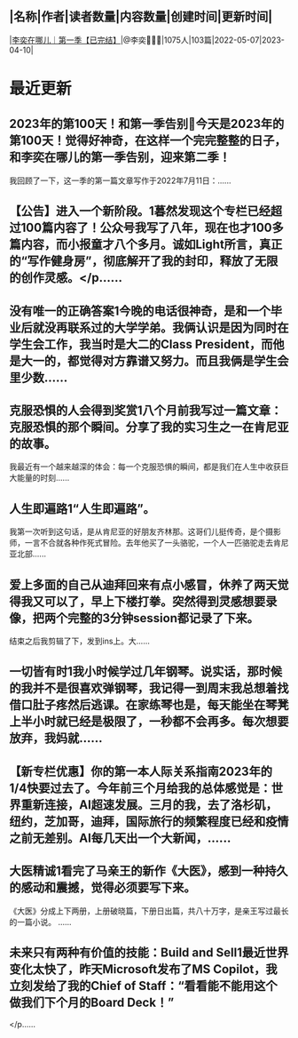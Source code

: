 |名称|作者|读者数量|内容数量|创建时间|更新时间|
---
|[李奕在哪儿｜第一季【已完结】](https://xiaobot.net/p/whereisyi?refer=0b133df9-27dc-423b-8101-639049001c13)|@李奕👩🏻‍🌾|1075人|103篇|2022-05-07|2023-04-10|

# 最近更新
## 2023年的第100天！和第一季告别💙今天是2023年的第100天！觉得好神奇，在这样一个完完整整的日子，和李奕在哪儿的第一季告别，迎来第二季！

我回顾了一下，这一季的第一篇文章写作于2022年7月11日：......
## 【公告】进入一个新阶段。1暮然发现这个专栏已经超过100篇内容了！公众号我写了八年，现在也才100多篇内容，而小报童才八个多月。诚如Light所言，真正的“写作健身房”，彻底解开了我的封印，释放了无限的创作灵感。</p......
## 没有唯一的正确答案1今晚的电话很神奇，是和一个毕业后就没再联系过的大学学弟。我俩认识是因为同时在学生会工作，我当时是大二的Class President，而他是大一的，都觉得对方靠谱又努力。而且我俩是学生会里少数......
## 克服恐惧的人会得到奖赏1八个月前我写过一篇文章：克服恐惧的那个瞬间。分享了我的实习生之一在肯尼亚的故事。

我最近有一个越来越深的体会：每一个克服恐惧的瞬间，都是我们在人生中收获巨大能量的时刻......
## 人生即遍路1“人生即遍路”。

我第一次听到这句话，是从肯尼亚的好朋友齐林那。这哥们儿挺传奇，是个摄影师，一言不合就各种作死式冒险。去年他买了一头骆驼，一个人一匹骆驼走去肯尼亚北部......
## 爱上多面的自己从迪拜回来有点小感冒，休养了两天觉得我又可以了，早上下楼打拳。突然得到灵感想要录像，把两个完整的3分钟session都记录了下来。

结束之后我剪辑了下，发到ins上。大......
## 一切皆有时1我小时候学过几年钢琴。说实话，那时候的我并不是很喜欢弹钢琴，我记得一到周末我总想着找借口肚子疼然后逃课。在家练琴也是，每天能坐在琴凳上半小时就已经是极限了，一秒都不会再多。每次想要放弃，我妈就......
## 【新专栏优惠】你的第一本人际关系指南2023年的1/4快要过去了。今年前三个月给我的总体感觉是：世界重新连接，AI超速发展。三月的我，去了洛杉矶，纽约，芝加哥，迪拜，国际旅行的频繁程度已经和疫情之前无差别。AI每几天出一个大新闻，......
## 大医精诚1看完了马亲王的新作《大医》，感到一种持久的感动和震撼，觉得必须要写下来。

《大医》分成上下两册，上册破晓篇，下册日出篇，共八十万字，是亲王写过最长的一篇小说。
......
## 未来只有两种有价值的技能：Build and Sell1最近世界变化太快了，昨天Microsoft发布了MS Copilot，我立刻发给了我的Chief of Staff：“看看能不能用这个做我们下个月的Board Deck！”
</p......

